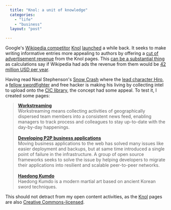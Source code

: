 ```yaml
---
  title: "Knol: a unit of knowledge"
  categories: 
    - "life"
    - "business"
  layout: "post"

---
```

<p>
Google's <a href="http://www.readwriteweb.com/archives/knol_google_takes_on_wikipedia.php">Wikipedia competitor</a> <a href="http://en.wikipedia.org/wiki/Knol">Knol</a> <a href="http://www.yugatech.com/blog/gooooogle/knol-launched-day-one-spammin-jammin/">launched</a> a while back. It seeks to make writing informative entries more appealing to authors by offering a <a href="http://googleblog.blogspot.com/2007/12/encouraging-people-to-contribute.html">cut of advertisement revenue</a> from the Knol pages. This <a href="http://www.calacanis.com/2006/10/28/wikipedia-leaves-100m-on-the-table-or-please-jimbo-reconsider/">can be a substantial thing</a> as calculations say if Wikipedia had ads the revenue from them would be <a href="http://www.watchmojo.com/web/blog/?p=626">42 million USD per year</a>.
</p><p>
Having read Neal Stephenson's <a href="http://en.wikipedia.org/wiki/Snow_Crash">Snow Crash</a> where the <a href="http://en.wikipedia.org/wiki/Snow_Crash#Important_characters">lead character Hiro</a>, a <a href="http://bergie.iki.fi/blog/category/haidonggumdo/">fellow swordfighter</a> and free hacker is making his living by collecting intel to upload onto the <a href="http://en.wikipedia.org/wiki/Snow_Crash#Influence_on_the_World_Wide_Web">CIC library</a>, the concept had some appeal. To test it, I created some pages:
</p><blockquote>
<strong><a href="http://knol.google.com/k/henri-bergius/workstreaming/205l6w1dyeyf0/2">Workstreaming</a></strong>
<br />Workstreaming means collecting activities of geographically dispersed team members into a consistent news feed, enabling managers to track process and colleagues to stay up-to-date with the day-by-day happenings.
<br /><br /><strong><a href="http://knol.google.com/k/henri-bergius/developing-p2p-business-applications/205l6w1dyeyf0/3">Developing P2P business applications</a></strong>
<br />Moving business applications to the web has solved many issues like easier deployment and backups, but at same time introduced a single point of failure in the infrastructure. A group of open source frameworks seeks to solve the issue by helping developers to migrate their applications into resilient and scalable peer-to-peer networks.
<br /><br /><strong><a href="http://knol.google.com/k/henri-bergius/haedong-kumdo/205l6w1dyeyf0/4">Haedong Kumdo</a></strong>
<br />Haedong Kumdo is a modern martial art based on ancient Korean sword techniques.
</blockquote><p>
This should not detract from my open content activities, as the <a href="http://knol.google.com/k/knol">Knol</a> pages are also <a href="http://creativecommons.org/licenses/by/3.0/">Creative Commons-licensed</a>.
</p>